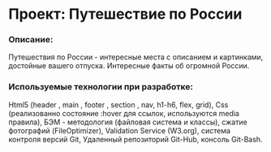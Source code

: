 # Проект: Путешествие по России

### Описание:
Путешествия по России - интересные места c описанием и картинками, достойные вашего отпуска. Интересные факты об огромной России.


### Используемые технологии при разработке: 
Html5 (header , main , footer , section , nav, h1-h6, flex, grid), Css (реализованно состояние :hover для ссылок, используются media правила), БЭМ - методология (файловая система и классы), сжатие фотографий (FileOptimizer), Validation Service (W3.org), система контроля версий Git, Удаленный репозиторий Git-Hub, консоль Git-Bash.
